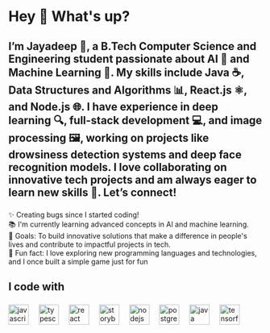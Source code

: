 <h1 align="left">Hey 👋 What's up?</h1>

###

<p align="left"></p>

###

<h2 align="left">I’m Jayadeep 👋, a B.Tech Computer Science and Engineering student passionate about AI 🤖 and Machine Learning 🧠. My skills include Java ☕, Data Structures and Algorithms 📊, React.js ⚛️, and Node.js 🌐. I have experience in deep learning 🔍, full-stack development 💻, and image processing 🖼️, working on projects like drowsiness detection systems and deep face recognition models. I love collaborating on innovative tech projects and am always eager to learn new skills 🌱. Let’s connect!</h2>

###

<p align="left">✨ Creating bugs since I started coding!<br>📚 I'm currently learning advanced concepts in AI and machine learning.<br>🎯 Goals: To build innovative solutions that make a difference in people's lives and contribute to impactful projects in tech.<br>🎲 Fun fact: I love exploring new programming languages and technologies, and I once built a simple game just for fun</p>

###

<h2 align="left">I code with</h2>

###

<div align="left">
  <img src="https://cdn.jsdelivr.net/gh/devicons/devicon/icons/javascript/javascript-original.svg" height="40" alt="javascript logo"  />
  <img width="12" />
  <img src="https://cdn.jsdelivr.net/gh/devicons/devicon/icons/typescript/typescript-original.svg" height="40" alt="typescript logo"  />
  <img width="12" />
  <img src="https://cdn.jsdelivr.net/gh/devicons/devicon/icons/react/react-original.svg" height="40" alt="react logo"  />
  <img width="12" />
  <img src="https://cdn.jsdelivr.net/gh/devicons/devicon/icons/storybook/storybook-original.svg" height="40" alt="storybook logo"  />
  <img width="12" />
  <img src="https://cdn.jsdelivr.net/gh/devicons/devicon/icons/nodejs/nodejs-original.svg" height="40" alt="nodejs logo"  />
  <img width="12" />
  <img src="https://cdn.jsdelivr.net/gh/devicons/devicon/icons/postgresql/postgresql-original.svg" height="40" alt="postgresql logo"  />
  <img width="12" />
  <img src="https://cdn.jsdelivr.net/gh/devicons/devicon/icons/java/java-original.svg" height="40" alt="java logo"  />
  <img width="12" />
  <img src="https://cdn.jsdelivr.net/gh/devicons/devicon/icons/tensorflow/tensorflow-original.svg" height="40" alt="tensorflow logo"  />
</div>

###

